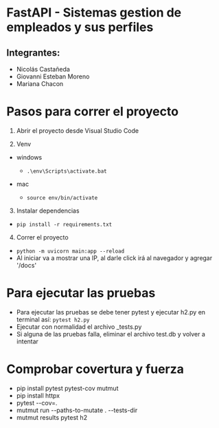 # FastAPI - Sistemas gestion de empleados y sus perfiles

## Integrantes:

- Nicolás Castañeda
- Giovanni Esteban Moreno
- Mariana Chacon

# Pasos para correr el proyecto

1. Abrir el proyecto desde Visual Studio Code

2. Venv

- windows

  - `.\env\Scripts\activate.bat`

- mac
  - `source env/bin/activate`

3. Instalar dependencias

- `pip install -r requirements.txt`

4. Correr el proyecto

- `python -m uvicorn main:app --reload`
- Al iniciar va a mostrar una IP, al darle click irá al navegador y agregar '/docs'

# Para ejecutar las pruebas 
- Para ejecutar las pruebas se debe tener pytest y ejecutar h2.py en terminal así:
 `pytest h2.py` 
- Ejecutar con normalidad el archivo _tests.py
- Si alguna de las pruebas falla, eliminar el archivo test.db y volver a intentar

# Comprobar covertura y fuerza

- pip install pytest pytest-cov mutmut
- pip install httpx
- pytest --cov=.
- mutmut run --paths-to-mutate . --tests-dir
- mutmut results
pytest h2
